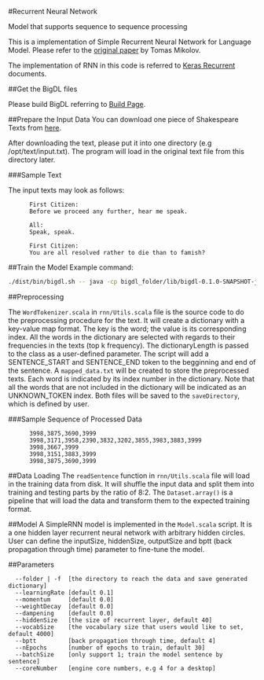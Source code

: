 #Recurrent Neural Network

Model that supports sequence to sequence processing

This is a implementation of Simple Recurrent Neural Network for Language Model. Please refer to the [original paper](http://www.fit.vutbr.cz/research/groups/speech/publi/2010/mikolov_interspeech2010_IS100722.pdf) by Tomas Mikolov.

The implementation of RNN in this code is referred to [Keras Recurrent](https://keras.io/layers/recurrent/) documents.


##Get the BigDL files

Please build BigDL referring to [Build Page](https://github.com/intel-analytics/BigDL/wiki/Build-Page).


##Prepare the Input Data
You can download one piece of Shakespeare Texts from [here](http://shakespeare.mit.edu/coriolanus/coriolanus.1.1.html).

After downloading the text, please put it into one directory (e.g /opt/text/input.txt). The program will load in the original text file from this directory later.

###Sample Text

The input texts may look as follows:

```
      First Citizen:
      Before we proceed any further, hear me speak.

      All:
      Speak, speak.

      First Citizen:
      You are all resolved rather to die than to famish?
```

##Train the Model
Example command:
```bash
./dist/bin/bigdl.sh -- java -cp bigdl_folder/lib/bigdl-0.1.0-SNAPSHOT-jar-with-dependencies-and-spark.jar com.intel.analytics.bigdl.models.rnn.Train -f /opt/text --batchSize 1 --core 4 --nEpochs 30 --learningRate 0.1

```

##Preprocessing

The <code>WordTokenizer.scala</code> in <code>rnn/Utils.scala</code> file is the source code to do the preprocessing procedure for the text.
It will create a dictionary with a key-value map format. The key is the word; the value is its corresponding index.
All the words in the dictionary are selected with regards to their frequencies in the texts (top k frequency).
The dictionaryLength is passed to the class as a user-defined parameter. The script will add a SENTENCE_START and SENTENCE_END token to the begginning and end of the sentence.
A <code>mapped_data.txt</code> will be created to store the preprocessed texts. Each word is indicated by its index number in the dictionary.
Note that all the words that are not included in the dictionary will be indicated as an UNKNOWN_TOKEN index.
Both files will be saved to the <code>saveDirectory</code>, which is defined by user.

###Sample Sequence of Processed Data
```
      3998,3875,3690,3999
      3998,3171,3958,2390,3832,3202,3855,3983,3883,3999
      3998,3667,3999
      3998,3151,3883,3999
      3998,3875,3690,3999
```

##Data Loading
The <code>readSentence</code> function in <code>rnn/Utils.scala</code> file will load in the training data from disk. It will shuffle the input data and split them into training and testing parts by the ratio of 8:2.
The <code>Dataset.array()</code> is a pipeline that will load the data and transform them to the expected training format.

##Model
A SimpleRNN model is implemented in the <code>Model.scala</code> script. It is a one hidden layer recurrent neural network with arbitrary hidden circles.
User can define the inputSize, hiddenSize, outputSize and bptt (back propagation through time) parameter to fine-tune the model.

##Parameters
```
  --folder | -f  [the directory to reach the data and save generated dictionary]
  --learningRate [default 0.1]
  --momentum     [default 0.0]
  --weightDecay  [default 0.0]
  --dampening    [default 0.0]
  --hiddenSize   [the size of recurrent layer, default 40]
  --vocabSize    [the vocabulary size that users would like to set, default 4000]
  --bptt         [back propagation through time, default 4]
  --nEpochs      [number of epochs to train, default 30]
  --batchSize    [only support 1; train the model sentence by sentence]
  --coreNumber   [engine core numbers, e.g 4 for a desktop]
```
